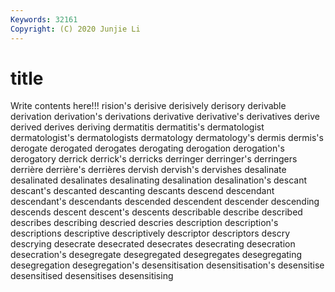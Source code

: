 ```yaml
---
Keywords: 32161
Copyright: (C) 2020 Junjie Li
---
```


# title

Write contents here!!!
rision's 
derisive 
derisively
derisory 
derivable 
derivation 
derivation's 
derivations 
derivative 
derivative's 
derivatives 
derive 
derived
derives 
deriving 
dermatitis 
dermatitis's 
dermatologist 
dermatologist's 
dermatologists 
dermatology 
dermatology's 
dermis
dermis's 
derogate 
derogated 
derogates 
derogating 
derogation 
derogation's 
derogatory 
derrick 
derrick's
derricks 
derringer 
derringer's 
derringers 
derrière 
derrière's 
derrières 
dervish 
dervish's 
dervishes
desalinate 
desalinated 
desalinates 
desalinating 
desalination 
desalination's 
descant 
descant's 
descanted 
descanting
descants 
descend 
descendant 
descendant's 
descendants 
descended 
descendent 
descender 
descending 
descends
descent 
descent's 
descents 
describable 
describe 
described 
describes 
describing 
descried 
descries
description 
description's 
descriptions 
descriptive 
descriptively 
descriptor 
descriptors 
descry 
descrying 
desecrate
desecrated 
desecrates 
desecrating 
desecration 
desecration's 
desegregate 
desegregated 
desegregates 
desegregating 
desegregation
desegregation's 
desensitisation 
desensitisation's 
desensitise 
desensitised 
desensitises 
desensitising 
